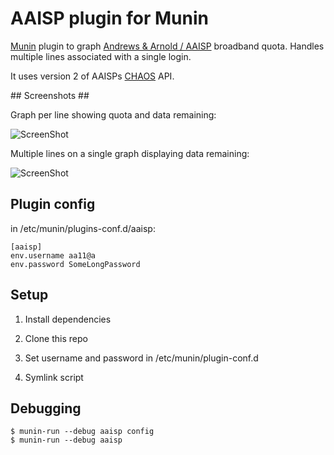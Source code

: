 # AAISP plugin for Munin #

[Munin](http://munin-monitoring.org/) plugin to graph [Andrews & Arnold / AAISP](http://aa.net.uk) broadband quota. Handles multiple lines associated with a single login.

It uses version 2 of AAISPs [CHAOS](https://support.aa.net.uk/CHAOS) API.

## Screenshots ##

Graph per line showing quota and data remaining:

![ScreenShot](https://raw.github.com/natm/munin-plugins-aaisp/master/docs/quota_multiple_lines_single.png)

Multiple lines on a single graph displaying data remaining:

![ScreenShot](https://raw.github.com/natm/munin-plugins-aaisp/master/docs/quota_multiple_lines_combined.png)

## Plugin config ##

in /etc/munin/plugins-conf.d/aaisp:

```
[aaisp]
env.username aa11@a
env.password SomeLongPassword
```

## Setup ##

1. Install dependencies

2. Clone this repo

3. Set username and password in /etc/munin/plugin-conf.d

4. Symlink script

## Debugging ##

```
$ munin-run --debug aaisp config
$ munin-run --debug aaisp
```
